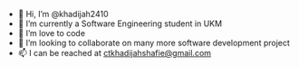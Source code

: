 - 👋 Hi, I’m @khadijah2410
- 👀 I’m currently a Software Engineering student in UKM
- 🌱 I’m love to code 
- 💞️ I’m looking to collaborate on many more software development project
- 📫 I can be reached at ctkhadijahshafie@gmail.com

<!---
khadijah2410/khadijah2410 is a ✨ special ✨ repository because its `README.md` (this file) appears on your GitHub profile.
You can click the Preview link to take a look at your changes.
--->

